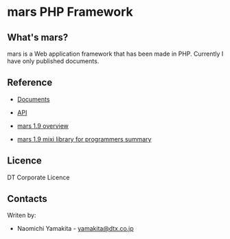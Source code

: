 mars PHP Framework
==================
What's mars?
------------
mars is a Web application framework that has been made in PHP.
Currently I have only published documents.

Reference
---------
* [Documents](http://manual.dtx-mars.com/)
* [API](http://api.dtx-mars.com/)

* [mars 1.9 overview](http://dtx.co.jp/wp-content/uploads/2012/08/mars_1.9-overview.pdf)
* [mars 1.9 mixi library for programmers summary](http://dtx.co.jp/wp-content/uploads/2012/08/mars_1.9-mixi_overview.pdf)

Licence
-------
DT Corporate Licence

Contacts
--------
Writen by:
 * Naomichi Yamakita - yamakita@dtx.co.jp

